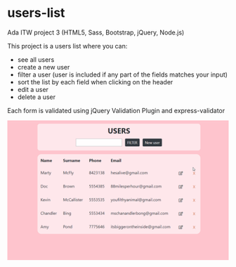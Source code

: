 # users-list
Ada ITW project 3 (HTML5, Sass, Bootstrap, jQuery, Node.js)

This project is a users list where you can:

- see all users
- create a new user
- filter a user (user is included if any part of the fields matches your input)
- sort the list by each field when clicking on the header
- edit a user 
- delete a user

Each form is validated using jQuery Validation Plugin and express-validator

![](gif.gif)